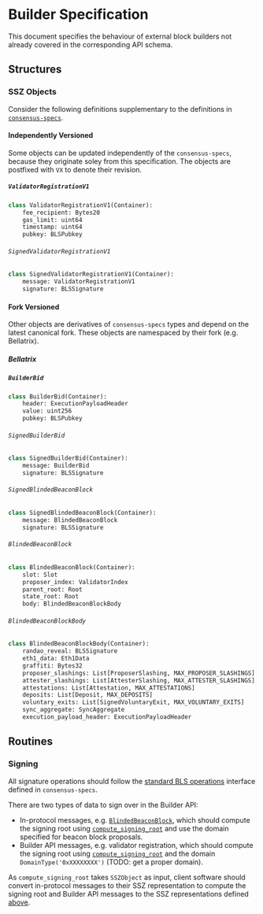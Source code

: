 # Builder Specification

This document specifies the behaviour of external block builders not already
covered in the corresponding API schema.

## Structures

### SSZ Objects

Consider the following definitions supplementary to the definitions in
[`consensus-specs`][consensus-specs].

#### Independently Versioned

Some objects can be updated independently of the `consensus-specs`, because
they originate soley from this specification. The objects are postfixed with
`VX` to denote their revision.

##### `ValidatorRegistrationV1`

```python
class ValidatorRegistrationV1(Container):
    fee_recipient: Bytes20
    gas_limit: uint64
    timestamp: uint64
    pubkey: BLSPubkey
```

###### `SignedValidatorRegistrationV1`

```python
class SignedValidatorRegistrationV1(Container):
    message: ValidatorRegistrationV1
    signature: BLSSignature
```

#### Fork Versioned

Other objects are derivatives of `consensus-specs` types and depend on the
latest canonical fork. These objects are namespaced by their fork (e.g.
Bellatrix).

##### Bellatrix

##### `BuilderBid`

```python
class BuilderBid(Container):
    header: ExecutionPayloadHeader
    value: uint256
    pubkey: BLSPubkey
```

###### `SignedBuilderBid`

```python
class SignedBuilderBid(Container):
    message: BuilderBid
    signature: BLSSignature
```

###### `SignedBlindedBeaconBlock`

```python
class SignedBlindedBeaconBlock(Container):
    message: BlindedBeaconBlock
    signature: BLSSignature
```

###### `BlindedBeaconBlock`

```python
class BlindedBeaconBlock(Container):
    slot: Slot
    proposer_index: ValidatorIndex
    parent_root: Root
    state_root: Root
    body: BlindedBeaconBlockBody
```

###### `BlindedBeaconBlockBody`

```python
class BlindedBeaconBlockBody(Container):
    randao_reveal: BLSSignature
    eth1_data: Eth1Data
    graffiti: Bytes32
    proposer_slashings: List[ProposerSlashing, MAX_PROPOSER_SLASHINGS]
    attester_slashings: List[AttesterSlashing, MAX_ATTESTER_SLASHINGS]
    attestations: List[Attestation, MAX_ATTESTATIONS]
    deposits: List[Deposit, MAX_DEPOSITS]
    voluntary_exits: List[SignedVoluntaryExit, MAX_VOLUNTARY_EXITS]
    sync_aggregate: SyncAggregate
    execution_payload_header: ExecutionPayloadHeader
```

## Routines

### Signing

All signature operations should follow the [standard BLS operations][bls]
interface defined in `consensus-specs`.

There are two types of data to sign over in the Builder API:
* In-protocol messages, e.g. [`BlindedBeaconBlock`](#blindedbeaconblock), which
  should compute the signing root using [`compute_signing_root`][compute-root]
  and use the domain specified for beacon block proposals.
* Builder API messages, e.g. validator registration, which should compute the
  signing root using [`compute_signing_root`][compute-root] and the domain
  `DomainType('0xXXXXXXXX')` (TODO: get a proper domain).

As `compute_signing_root` takes `SSZObject` as input, client software should
convert in-protocol messages to their SSZ representation to compute the signing
root and Builder API messages to the SSZ representations defined
[above](#sszobjects).

[consensus-specs]: https://github.com/ethereum/consensus-specs
[bls]: https://github.com/ethereum/consensus-specs/blob/dev/specs/phase0/beacon-chain.md#bls-signatures
[compute-root]: https://github.com/ethereum/consensus-specs/blob/dev/specs/phase0/beacon-chain.md#compute_signing_root

